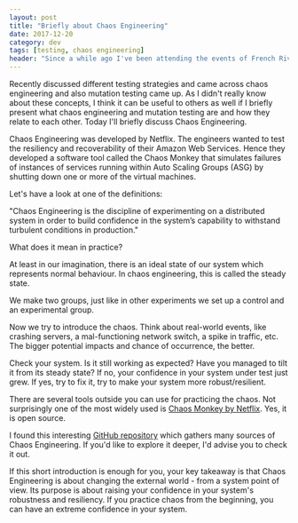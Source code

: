 ```yaml
---
layout: post
title: "Briefly about Chaos Engineering"
date: 2017-12-20
category: dev
tags: [testing, chaos engineering]
header: "Since a while ago I've been attending the events of French Riviera Software Craftsmanship Community. Sometimes we do a coding dojo and practice - among others - our pair programming skills, sometimes we just discuss various topics."
---
```

Recently discussed different testing strategies and came across chaos engineering and also mutation testing came up. As I didn't really know about these concepts, I think it can be useful to others as well if I briefly present what chaos engineering and mutation testing are and how they relate to each other. Today I'll briefly discuss Chaos Engineering.

Chaos Engineering was developed by Netflix. The engineers wanted to test the resiliency and recoverability of their Amazon Web Services. Hence they developed a software tool called the Chaos Monkey that simulates failures of instances of services running within Auto Scaling Groups (ASG) by shutting down one or more of the virtual machines.

Let's have a look at one of the definitions: 

"Chaos Engineering is the discipline of experimenting on a distributed system in order to build confidence in the system’s capability to withstand turbulent conditions in production."

What does it mean in practice?

At least in our imagination, there is an ideal state of our system which represents normal behaviour. In chaos engineering, this is called the steady state.

We make two groups, just like in other experiments we set up a control and an experimental group.

Now we try to introduce the chaos. Think about real-world events, like crashing servers, a mal-functioning network switch, a spike in traffic, etc. The bigger potential impacts and chance of occurrence, the better.

Check your system. Is it still working as expected? Have you managed to tilt it from its steady state? If no, your confidence in your system under test just grew. If yes, try to fix it, try to make your system more robust/resilient.

There are several tools outside you can use for practicing the chaos. Not surprisingly one of the most widely used is [Chaos Monkey by Netflix](https://github.com/Netflix/chaosmonkey). Yes, it is open source.

I found this interesting [GitHub repository](https://github.com/dastergon/awesome-chaos-engineering) which gathers many sources of Chaos Engineering. If you'd like to explore it deeper, I'd advise you to check it out.

If this short introduction is enough for you, your key takeaway is that Chaos Engineering is about changing the external world - from a system point of view. Its purpose is about raising your confidence in your system's robustness and resiliency. If you practice chaos from the beginning, you can have an extreme confidence in your system.